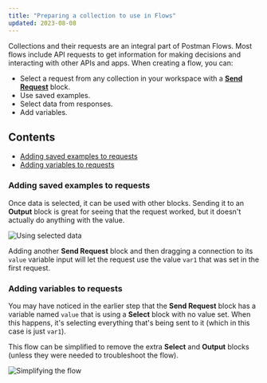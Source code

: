 ```yaml
---
title: "Preparing a collection to use in Flows"
updated: 2023-08-08
---
```


Collections and their requests are an integral part of Postman Flows. Most flows include API requests to get information for making decisions and interacting with other APIs and apps. When creating a flow, you can:

* Select a request from any collection in your workspace with a [**Send Request**](/docs/postman-flows/reference/blocks-list/) block.
* Use saved examples.
* Select data from responses.
* Add variables.

## Contents

* [Adding saved examples to requests](#adding-saved-examples-to-requests)
* [Adding variables to requests](#adding-variables-to-requests)

### Adding saved examples to requests

Once data is selected, it can be used with other blocks. Sending it to an **Output** block is great for seeing that the request worked, but it doesn't actually do anything with the value.

<img src="https://assets.postman.com/postman-labs-docs/concepts/using-selected-data.gif" alt="Using selected data" fetchpriority="low" loading="lazy" />

Adding another **Send Request** block and then dragging a connection to its `value` variable input will let the request use the value `var1` that was set in the first request.

### Adding variables to requests

You may have noticed in the earlier step that the **Send Request** block has a variable named `value` that is using a **Select** block with no value set. When this happens, it's selecting everything that's being sent to it (which in this case is just `var1`).

This flow can be simplified to remove the extra **Select** and **Output** blocks (unless they were needed to troubleshoot the flow).

<img src="https://assets.postman.com/postman-labs-docs/concepts/simplifying-the-flow.gif" alt="Simplifying the flow" fetchpriority="low" loading="lazy" />
